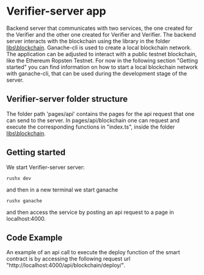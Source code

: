 # Verifier-server app

Backend server that communicates with two services, the one created for the Verifier and the other one created for Verifier and Verifier.
The backend server interacts with the blockchain using the library in the folder [libs\blockchain](https://gitlab.grnet.gr/devs/priviledge/ediplomas/-/tree/master/libs/blockchain).
Ganache-cli is used to create a local blockchain network. The application can be adjusted to interact with a public testnet blockchain, like the Ethereum Ropsten Testnet.
For now in the following section "Getting started" you can find information on how to start a local blockchain network with ganache-cli, that can be used during the development stage of the server.

## Verifier-server folder structure

The folder path 'pages/api' contains the pages for the api request that one can send to the server. In pages/api/blockchain one can request and execute the
corresponding functions in "index.ts", inside the folder [libs\blockchain](https://gitlab.grnet.gr/devs/priviledge/ediplomas/-/blob/master/libs/blockchain/src/index.ts).

## Getting started

We start Verifier-server server:

```
rushx dev
```

and then in a new terminal we start ganache

```
rushx ganache
```

and then access the service by posting an api request to a page in localhost:4000.

## Code Example

An example of an api call to execute the deploy function of the smart contract is by accessing the following request url
"http://localhost:4000/api/blockchain/deploy/".